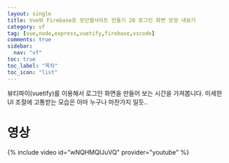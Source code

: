 ```yaml
---
layout: single
title: Vue와 Firebase로 모던웹사이트 만들기 28 로그인 화면 모양 내보기
category: vf
tag: [vue,node,express,vuetify,firebase,vscode]
comments: true
sidebar:
  nav: "vf"
toc: true
toc_label: "목차"
toc_icon: "list"
---
```


뷰티파이(vuetify)를 이용해서 로그인 화면을 만들어 보는 시간을 가져봅니다.
미세한 UI 조절에 고통받는 모습은 아마 누구나 마찬가지 일듯..

# 영상

{% include video id="wNQHMQIJuVQ" provider="youtube" %}
